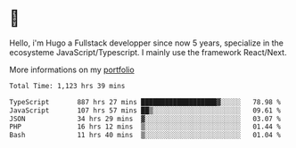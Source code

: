 # 👋 

Hello, i'm Hugo a Fullstack developper since now 5 years, specialize in the ecosysteme JavaScript/Typescript. I mainly use the framework React/Next.

More informations on my [portfolio](https://hcampos.fr)

<!--START_SECTION:waka-->

```txt
Total Time: 1,123 hrs 39 mins

TypeScript       887 hrs 27 mins ███████████████████▓░░░░░   78.98 %
JavaScript       107 hrs 57 mins ██▒░░░░░░░░░░░░░░░░░░░░░░   09.61 %
JSON             34 hrs 29 mins  ▓░░░░░░░░░░░░░░░░░░░░░░░░   03.07 %
PHP              16 hrs 12 mins  ▒░░░░░░░░░░░░░░░░░░░░░░░░   01.44 %
Bash             11 hrs 40 mins  ▒░░░░░░░░░░░░░░░░░░░░░░░░   01.04 %
```

<!--END_SECTION:waka-->
